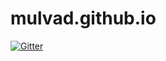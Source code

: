 # mulvad.github.io

[![Gitter](https://badges.gitter.im/Join%20Chat.svg)](https://gitter.im/mulvad/mulvad.github.io?utm_source=badge&utm_medium=badge&utm_campaign=pr-badge&utm_content=badge)